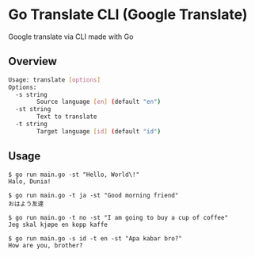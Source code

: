 # Go Translate CLI (Google Translate)

Google translate via CLI made with Go

## Overview

```bash
Usage: translate [options]
Options:
  -s string
        Source language [en] (default "en")
  -st string
        Text to translate
  -t string
        Target language [id] (default "id")
```

## Usage

```
$ go run main.go -st "Hello, World\!"
Halo, Dunia!

$ go run main.go -t ja -st "Good morning friend"
おはよう友達

$ go run main.go -t no -st "I am going to buy a cup of coffee"
Jeg skal kjøpe en kopp kaffe

$ go run main.go -s id -t en -st "Apa kabar bro?"
How are you, brother?
```
